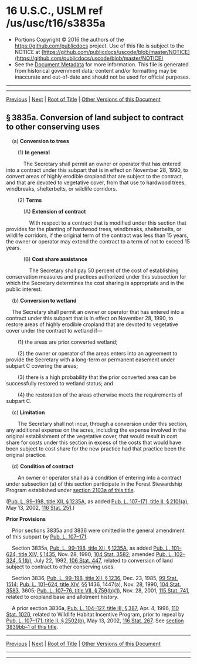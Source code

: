 ---
---

# 16 U.S.C., USLM ref /us/usc/t16/s3835a

* Portions Copyright © 2016 the authors of the https://github.com/publicdocs project.
  Use of this file is subject to the NOTICE at [https://github.com/publicdocs/uscode/blob/master/NOTICE](https://github.com/publicdocs/uscode/blob/master/NOTICE)
* See the [Document Metadata](././../../../../../../..//README.md) for more information.
  This file is generated from historical government data; content and/or formatting may be inaccurate and out-of-date and should not be used for official purposes.

----------
----------

[Previous](./../../../../../../..//us/usc/t16/ch58/schIV/ptI/sptb/m__us_usc_t16_s3835.md) | [Next](./../../../../../../..//us/usc/t16/ch58/schIV/ptI/sptc/m__us_usc_t16_ch58_schIV_ptI_sptc.md) | [Root of Title](./../../../../../../../) | [Other Versions of this Document](https://publicdocs.github.io/go/links?ns=uslm&ref=%2Fus%2Fusc%2Ft16%2Fs3835a)

## § 3835a. Conversion of land subject to contract to other conserving uses

    (a) __Conversion to trees__ 

        (1) __In general__ 

            The Secretary shall permit an owner or operator that has entered into a contract under this subpart that is in effect on November 28, 1990, to convert areas of highly erodible cropland that are subject to the contract, and that are devoted to vegetative cover, from that use to hardwood trees, windbreaks, shelterbelts, or wildlife corridors.

        (2) __Terms__ 

            (A) __Extension of contract__ 

                With respect to a contract that is modified under this section that provides for the planting of hardwood trees, windbreaks, shelterbelts, or wildlife corridors, if the original term of the contract was less than 15 years, the owner or operator may extend the contract to a term of not to exceed 15 years.

            (B) __Cost share assistance__ 

                The Secretary shall pay 50 percent of the cost of establishing conservation measures and practices authorized under this subsection for which the Secretary determines the cost sharing is appropriate and in the public interest.

    (b) __Conversion to wetland__ 

    The Secretary shall permit an owner or operator that has entered into a contract under this subpart that is in effect on November 28, 1990, to restore areas of highly erodible cropland that are devoted to vegetative cover under the contract to wetland if—

        (1) the areas are prior converted wetland;

        (2) the owner or operator of the areas enters into an agreement to provide the Secretary with a long-term or permanent easement under subpart C covering the areas;

        (3) there is a high probability that the prior converted area can be successfully restored to wetland status; and

        (4) the restoration of the areas otherwise meets the requirements of subpart C.

    (c) __Limitation__ 

        The Secretary shall not incur, through a conversion under this section, any additional expense on the acres, including the expense involved in the original establishment of the vegetative cover, that would result in cost share for costs under this section in excess of the costs that would have been subject to cost share for the new practice had that practice been the original practice.

    (d) __Condition of contract__ 

        An owner or operator shall as a condition of entering into a contract under subsection (a) of this section participate in the Forest Stewardship Program established under [section 2103a of this title][/us/usc/t16/s2103a].

([Pub. L. 99–198, title XII, § 1235A][/us/pl/99/198/s1235A], as added [Pub. L. 107–171, title II, § 2101(a)][/us/pl/107/171/s2101/a], May 13, 2002, [116 Stat. 251][/us/stat/116/251].)

 __Prior Provisions__ 

    Prior sections 3835a and 3836 were omitted in the general amendment of this subpart by [Pub. L. 107–171][/us/pl/107/171].

    Section 3835a, [Pub. L. 99–198, title XII, § 1235A][/us/pl/99/198/s1235A], as added [Pub. L. 101–624, title XIV, § 1435][/us/pl/101/624/s1435], Nov. 28, 1990, [104 Stat. 3582][/us/stat/104/3582]; amended [Pub. L. 102–324, § 1(b)][/us/pl/102/324/s1/b], July 22, 1992, [106 Stat. 447][/us/stat/106/447], related to conversion of land subject to contract to other conserving uses.

    Section 3836, [Pub. L. 99–198, title XII, § 1236][/us/pl/99/198/s1236], Dec. 23, 1985, [99 Stat. 1514][/us/stat/99/1514]; [Pub. L. 101–624, title XIV][/us/pl/101/624], §§ 1436, 1447(a), Nov. 28, 1990, [104 Stat. 3583][/us/stat/104/3583], 3605; [Pub. L. 107–76, title VII, § 759(b)(1)][/us/pl/107/76/s759/b/1], Nov. 28, 2001, [115 Stat. 741][/us/stat/115/741], related to cropland base and allotment history.

    A prior section 3836a, [Pub. L. 104–127, title III, § 387][/us/pl/104/127/s387], Apr. 4, 1996, [110 Stat. 1020][/us/stat/110/1020], related to Wildlife Habitat Incentive Program, prior to repeal by [Pub. L. 107–171, title II, § 2502(b)][/us/pl/107/171/s2502/b], May 13, 2002, [116 Stat. 267][/us/stat/116/267]. See [section 3839bb–1 of this title][/us/usc/t16/s3839bb–1].

----------

[Previous](./../../../../../../..//us/usc/t16/ch58/schIV/ptI/sptb/m__us_usc_t16_s3835.md) | [Next](./../../../../../../..//us/usc/t16/ch58/schIV/ptI/sptc/m__us_usc_t16_ch58_schIV_ptI_sptc.md) | [Root of Title](./../../../../../../../) | [Other Versions of this Document](https://publicdocs.github.io/go/links?ns=uslm&ref=%2Fus%2Fusc%2Ft16%2Fs3835a)

----------
----------

[/us/usc/t16/s2103a]: https://publicdocs.github.io/go/links?ns=uslm&ref=%2Fus%2Fusc%2Ft16%2Fs2103a
[/us/pl/99/198/s1235A]: https://publicdocs.github.io/go/links?ns=uslm&ref=%2Fus%2Fpl%2F99%2F198%2Fs1235A
[/us/pl/107/171/s2101/a]: https://publicdocs.github.io/go/links?ns=uslm&ref=%2Fus%2Fpl%2F107%2F171%2Fs2101%2Fa
[/us/stat/116/251]: https://publicdocs.github.io/go/links?ns=uslm&ref=%2Fus%2Fstat%2F116%2F251
[/us/pl/107/171]: https://publicdocs.github.io/go/links?ns=uslm&ref=%2Fus%2Fpl%2F107%2F171
[/us/pl/99/198/s1235A]: https://publicdocs.github.io/go/links?ns=uslm&ref=%2Fus%2Fpl%2F99%2F198%2Fs1235A
[/us/pl/101/624/s1435]: https://publicdocs.github.io/go/links?ns=uslm&ref=%2Fus%2Fpl%2F101%2F624%2Fs1435
[/us/stat/104/3582]: https://publicdocs.github.io/go/links?ns=uslm&ref=%2Fus%2Fstat%2F104%2F3582
[/us/pl/102/324/s1/b]: https://publicdocs.github.io/go/links?ns=uslm&ref=%2Fus%2Fpl%2F102%2F324%2Fs1%2Fb
[/us/stat/106/447]: https://publicdocs.github.io/go/links?ns=uslm&ref=%2Fus%2Fstat%2F106%2F447
[/us/pl/99/198/s1236]: https://publicdocs.github.io/go/links?ns=uslm&ref=%2Fus%2Fpl%2F99%2F198%2Fs1236
[/us/stat/99/1514]: https://publicdocs.github.io/go/links?ns=uslm&ref=%2Fus%2Fstat%2F99%2F1514
[/us/pl/101/624]: https://publicdocs.github.io/go/links?ns=uslm&ref=%2Fus%2Fpl%2F101%2F624
[/us/stat/104/3583]: https://publicdocs.github.io/go/links?ns=uslm&ref=%2Fus%2Fstat%2F104%2F3583
[/us/pl/107/76/s759/b/1]: https://publicdocs.github.io/go/links?ns=uslm&ref=%2Fus%2Fpl%2F107%2F76%2Fs759%2Fb%2F1
[/us/stat/115/741]: https://publicdocs.github.io/go/links?ns=uslm&ref=%2Fus%2Fstat%2F115%2F741
[/us/pl/104/127/s387]: https://publicdocs.github.io/go/links?ns=uslm&ref=%2Fus%2Fpl%2F104%2F127%2Fs387
[/us/stat/110/1020]: https://publicdocs.github.io/go/links?ns=uslm&ref=%2Fus%2Fstat%2F110%2F1020
[/us/pl/107/171/s2502/b]: https://publicdocs.github.io/go/links?ns=uslm&ref=%2Fus%2Fpl%2F107%2F171%2Fs2502%2Fb
[/us/stat/116/267]: https://publicdocs.github.io/go/links?ns=uslm&ref=%2Fus%2Fstat%2F116%2F267
[/us/usc/t16/s3839bb–1]: https://publicdocs.github.io/go/links?ns=uslm&ref=%2Fus%2Fusc%2Ft16%2Fs3839bb%E2%80%931


